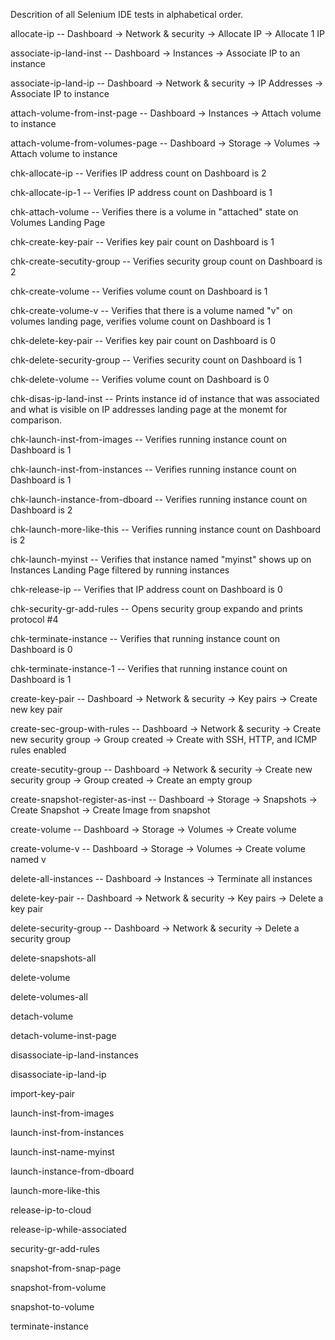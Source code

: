 Descrition of all Selenium IDE tests in alphabetical order.


allocate-ip -- Dashboard -> Network & security -> Allocate IP -> Allocate 1 IP

associate-ip-land-inst -- Dashboard -> Instances -> Associate IP to an instance

associate-ip-land-ip -- Dashboard -> Network & security -> IP Addresses -> Associate IP to instance

attach-volume-from-inst-page -- Dashboard -> Instances -> Attach volume to instance

attach-volume-from-volumes-page -- Dashboard -> Storage -> Volumes -> Attach volume to instance


chk-allocate-ip -- Verifies IP address count on Dashboard is 2

chk-allocate-ip-1 -- Verifies IP address count on Dashboard is 1

chk-attach-volume -- Verifies there is a volume in "attached" state on Volumes Landing Page

chk-create-key-pair -- Verifies key pair count on Dashboard is 1

chk-create-secutity-group -- Verifies security group count on Dashboard is 2

chk-create-volume -- Verifies volume count on Dashboard is 1

chk-create-volume-v -- Verifies that there is a volume named "v" on volumes landing page, verifies volume count on Dashboard is 1

chk-delete-key-pair -- Verifies key pair count on Dashboard is 0

chk-delete-security-group -- Verifies security count on Dashboard is 1

chk-delete-volume -- Verifies volume count on Dashboard is 0

chk-disas-ip-land-inst -- Prints instance id of instance that was associated and what is visible on IP addresses landing page at the monemt for comparison.

chk-launch-inst-from-images -- Verifies running instance count on Dashboard is 1

chk-launch-inst-from-instances -- Verifies running instance count on Dashboard is 1

chk-launch-instance-from-dboard -- Verifies running instance count on Dashboard is 2

chk-launch-more-like-this -- Verifies running instance count on Dashboard is 2

chk-launch-myinst -- Verifies that instance named "myinst" shows up on Instances Landing Page filtered by running instances

chk-release-ip -- Verifies that IP address count on Dashboard is 0

chk-security-gr-add-rules -- Opens security group expando and prints protocol #4

chk-terminate-instance -- Verifies that running instance count on Dashboard is 0

chk-terminate-instance-1 -- Verifies that running instance count on Dashboard is 1

create-key-pair -- Dashboard -> Network & security -> Key pairs -> Create new key pair

create-sec-group-with-rules -- Dashboard -> Network & security -> Create new security group -> Group created -> Create with SSH, HTTP, and ICMP rules enabled

create-secutity-group -- Dashboard -> Network & security -> Create new security group -> Group created -> Create an empty group

create-snapshot-register-as-inst -- Dashboard -> Storage -> Snapshots -> Create Snapshot ->  Create Image from snapshot

create-volume -- Dashboard -> Storage -> Volumes -> Create volume

create-volume-v -- Dashboard -> Storage -> Volumes -> Create volume named v

delete-all-instances -- Dashboard -> Instances -> Terminate all instances

delete-key-pair -- Dashboard -> Network & security -> Key pairs -> Delete a key pair

delete-security-group -- Dashboard -> Network & security -> Delete a security group 

delete-snapshots-all

delete-volume

delete-volumes-all

detach-volume

detach-volume-inst-page

disassociate-ip-land-instances

disassociate-ip-land-ip

import-key-pair

launch-inst-from-images

launch-inst-from-instances

launch-inst-name-myinst

launch-instance-from-dboard

launch-more-like-this

release-ip-to-cloud

release-ip-while-associated

security-gr-add-rules

snapshot-from-snap-page

snapshot-from-volume

snapshot-to-volume

terminate-instance



